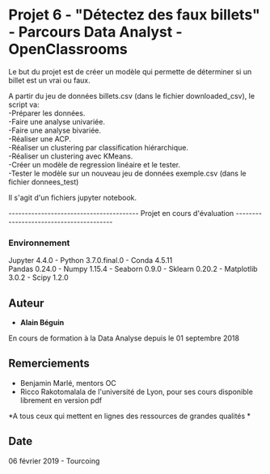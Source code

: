 # Projet 6 - "Détectez des faux billets" - Parcours Data Analyst - OpenClassrooms

Le but du projet est de créer un modèle qui permette de déterminer si un billet est un vrai ou faux.  

A partir du jeu de données billets.csv (dans le fichier downloaded_csv), le script va:  
-Préparer les données.  
-Faire une analyse univariée.  
-Faire une analyse bivariée.  
-Réaliser une ACP.  
-Réaliser un clustering par classification hiérarchique.  
-Réaliser un clustering avec KMeans.  
-Créer un modèle de regression linéaire et le tester.  
-Tester le modèle sur un nouveau jeu de données exemple.csv (dans le fichier donnees_test)  
    
Il s'agit d'un fichiers jupyter notebook.  
  
  ---------------------------------------- Projet en cours d'évaluation ----------------------------------------  

### Environnement

Jupyter 4.4.0 - Python 3.7.0.final.0 - Conda 4.5.11  
Pandas 0.24.0 - Numpy 1.15.4 - Seaborn 0.9.0 - Sklearn 0.20.2 - Matplotlib 3.0.2 - Scipy 1.2.0  


## Auteur

* **Alain Béguin**

En cours de formation à la Data Analyse depuis le 01 septembre 2018

## Remerciements

* Benjamin Marlé, mentors OC
* Ricco Rakotomalala de l'université de Lyon, pour ses cours disponible librement en version pdf 

*A tous ceux qui mettent en lignes des ressources de grandes qualités *

## Date

06 février 2019 - Tourcoing
